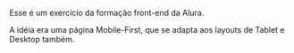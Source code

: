 Esse é um exercício da formação front-end da Alura.

A idéia era uma página Mobile-First, que se adapta aos layouts de Tablet e Desktop também.
